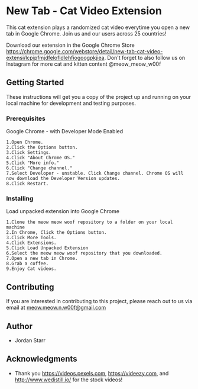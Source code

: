 # New Tab - Cat Video Extension
This cat extension plays a randomized cat video everytime you open a new tab in Google Chrome. Join us and our users across 25 countries! 

Download our extension in the Google Chrome Store https://chrome.google.com/webstore/detail/new-tab-cat-video-extensi/lcpipfmjdfelofldlehfiogoogpkjiea. Don't forget to also follow us on Instagram for more cat and kitten content @meow_meow_w00f

## Getting Started

These instructions will get you a copy of the project up and running on your local machine for development and testing purposes.

### Prerequisites

Google Chrome - with Developer Mode Enabled

```
1.Open Chrome.
2.Click the Options button.
3.Click Settings.
4.Click "About Chrome OS."
5.Click "More info."
6.Click "Change channel."
7.Select Developer - unstable. Click Change channel. Chrome OS will now download the Developer Version updates.
8.Click Restart.
```

### Installing

Load unpacked extension into Google Chrome

```
1.Clone the meow meow woof repository to a folder on your local machine 
2.In Chrome, Click the Options button.
3.Click More Tools. 
4.Click Extensions.
5.Click Load Unpacked Extension
6.Select the meow meow woof repository that you downloaded.
7.Open a new tab in Chrome. 
8.Grab a coffee.
9.Enjoy Cat videos. 
```

## Contributing

If you are interested in contributing to this project, please reach out to us via email at meow.meow.n.w00f@gmail.com 


## Author

* Jordan Starr


## Acknowledgments

* Thank you https://videos.pexels.com, https://videezy.com, and http://www.wedistill.io/ for the stock videos! 
